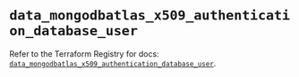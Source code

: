 # `data_mongodbatlas_x509_authentication_database_user`

Refer to the Terraform Registry for docs: [`data_mongodbatlas_x509_authentication_database_user`](https://registry.terraform.io/providers/mongodb/mongodbatlas/1.16.1/docs/data-sources/x509_authentication_database_user).
